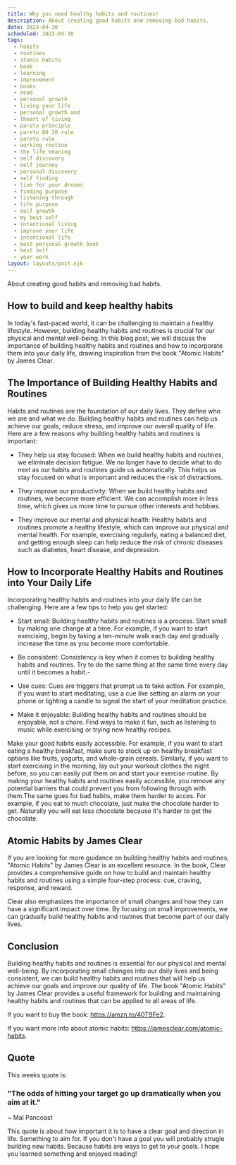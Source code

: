 ```yaml
---
title: Why you need healthy habits and routines!
description: About creating good habits and removing bad habits.
date: 2023-04-30
scheduled: 2023-04-30
tags:
  - habits
  - routines
  - atomic habits
  - book
  - learning
  - improvement
  - books
  - read
  - personal growth
  - living your life
  - personal growth and
  - theart of living
  - pareto principle
  - pareto 80 20 rule
  - pareto rule
  - working routine
  - the life meaning
  - self discovery
  - self journey
  - personal discovery
  - self finding
  - live for your dreams
  - finding purpose
  - listening through
  - life purpose
  - self growth
  - my best self
  - intentional living
  - improve your life
  - intentional life
  - best personal growth book
  - best self
  - your work
layout: layouts/post.njk
---
```


About creating good habits and removing bad habits.

## How to build and keep healthy habits

In today's fast-paced world, it can be challenging to maintain a healthy lifestyle. However, building healthy habits and routines is crucial for our physical and mental well-being. In this blog post, we will discuss the importance of building healthy habits and routines and how to incorporate them into your daily life, drawing inspiration from the book "Atomic Habits" by James Clear.

## The Importance of Building Healthy Habits and Routines

Habits and routines are the foundation of our daily lives. They define who we are and what we do. Building healthy habits and routines can help us achieve our goals, reduce stress, and improve our overall quality of life. Here are a few reasons why building healthy habits and routines is important:

- They help us stay focused: When we build healthy habits and routines, we eliminate decision fatigue. We no longer have to decide what to do next as our habits and routines guide us automatically. This helps us stay focused on what is important and reduces the risk of distractions.

- They improve our productivity: When we build healthy habits and routines, we become more efficient. We can accomplish more in less time, which gives us more time to pursue other interests and hobbies.

- They improve our mental and physical health: Healthy habits and routines promote a healthy lifestyle, which can improve our physical and mental health. For example, exercising regularly, eating a balanced diet, and getting enough sleep can help reduce the risk of chronic diseases such as diabetes, heart disease, and depression.

## How to Incorporate Healthy Habits and Routines into Your Daily Life

Incorporating healthy habits and routines into your daily life can be challenging. Here are a few tips to help you get started:

- Start small: Building healthy habits and routines is a process. Start small by making one change at a time. For example, if you want to start exercising, begin by taking a ten-minute walk each day and gradually increase the time as you become more comfortable.

- Be consistent: Consistency is key when it comes to building healthy habits and routines. Try to do the same thing at the same time every day until it becomes a habit.- 

- Use cues: Cues are triggers that prompt us to take action. For example, if you want to start meditating, use a cue like setting an alarm on your phone or lighting a candle to signal the start of your meditation practice.

- Make it enjoyable: Building healthy habits and routines should be enjoyable, not a chore. Find ways to make it fun, such as listening to music while exercising or trying new healthy recipes.

Make your good habits easily accessible. For example, if you want to start eating a healthy breakfast, make sure to stock up on healthy breakfast options like fruits, yogurts, and whole-grain cereals. Similarly, if you want to start exercising in the morning, lay out your workout clothes the night before, so you can easily put them on and start your exercise routine. By making your healthy habits and routines easily accessible, you remove any potential barriers that could prevent you from following through with them.The same goes for bad habits, make them harder to acces. For example, if you eat to much chocolate, just make the chocolate harder to get. Naturally you will eat less chocolate because it's harder to get the chocolate.

## Atomic Habits by James Clear
If you are looking for more guidance on building healthy habits and routines, "Atomic Habits" by James Clear is an excellent resource. In the book, Clear provides a comprehensive guide on how to build and maintain healthy habits and routines using a simple four-step process: cue, craving, response, and reward.

Clear also emphasizes the importance of small changes and how they can have a significant impact over time. By focusing on small improvements, we can gradually build healthy habits and routines that become part of our daily lives.

## Conclusion

Building healthy habits and routines is essential for our physical and mental well-being. By incorporating small changes into our daily lives and being consistent, we can build healthy habits and routines that will help us achieve our goals and improve our quality of life. The book "Atomic Habits" by James Clear provides a useful framework for building and maintaining healthy habits and routines that can be applied to all areas of life.

If you want to buy the book: https://amzn.to/40T9Fe2.

If you want more info about atomic habits: https://jamesclear.com/atomic-habits.

## Quote

This weeks quote is:

### "The odds of hitting your target go up dramatically when you aim at it."
~ Mal Pancoast

This quote is about how important it is to have a clear goal and direction in life. Something to aim for. If you don't have a goal you will probably strugle building new habits. Because habits are ways to get to your goals. I hope you learned something and enjoyed reading!
